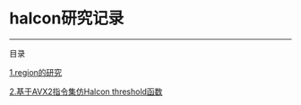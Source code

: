 # halcon研究记录
---
目录

[1.region的研究](region_research.md)

[2.基于AVX2指令集仿Halcon threshold函数](avx2_threshold.md)
